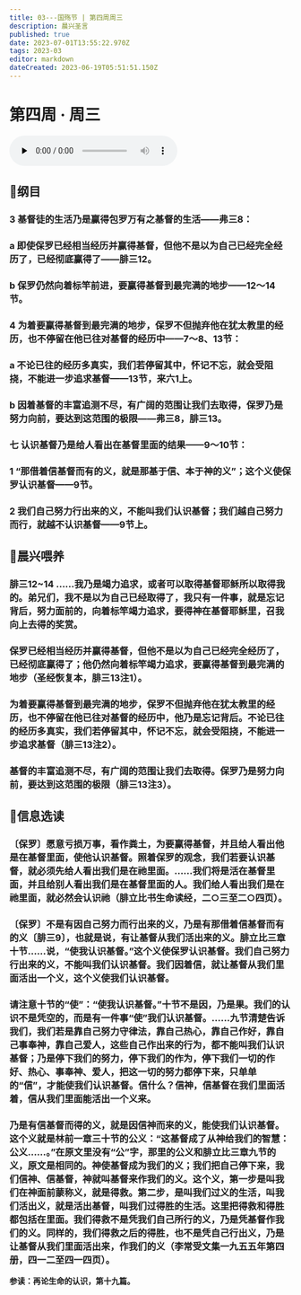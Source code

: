 ```yaml
---
title: 03---国殇节 | 第四周周三
description: 晨兴圣言
published: true
date: 2023-07-01T13:55:22.970Z
tags: 2023-03
editor: markdown
dateCreated: 2023-06-19T05:51:51.150Z
---
```


# 第四周 · 周三
<audio id="audio" controls="" preload="none">
      <source id="mp3" src="/2023-03/week4/week4day3.mp3">
</audio>

## 📖纲目

### 3	基督徒的生活乃是赢得包罗万有之基督的生活——弗三8：

### a	即使保罗已经相当经历并赢得基督，但他不是以为自己已经完全经历了，已经彻底赢得了——腓三12。

### b	保罗仍然向着标竿前进，要赢得基督到最完满的地步——12～14节。

### 4	为着要赢得基督到最完满的地步，保罗不但抛弃他在犹太教里的经历，也不停留在他已往对基督的经历中——7～8、13节：

### a	不论已往的经历多真实，我们若停留其中，怀记不忘，就会受阻挠，不能进一步追求基督——13节，来六1上。

### b	因着基督的丰富追测不尽，有广阔的范围让我们去取得，保罗乃是努力向前，要达到这范围的极限——弗三8，腓三13。

### 七	认识基督乃是给人看出在基督里面的结果——9～10节：

### 1	“那借着信基督而有的义，就是那基于信、本于神的义”；这个义使保罗认识基督——9节。

### 2	我们自己努力行出来的义，不能叫我们认识基督；我们越自己努力而行，就越不认识基督——9节上。

## 📖晨兴喂养

### **腓三12~14**    **……我乃是竭力追求，或者可以取得基督耶稣所以取得我的。弟兄们，我不是以为自己已经取得了，我只有一件事，就是忘记背后，努力面前的，向着标竿竭力追求，要得神在基督耶稣里，召我向上去得的奖赏。**

### 保罗已经相当经历并赢得基督，但他不是以为自己已经完全经历了，已经彻底赢得了；他仍然向着标竿竭力追求，要赢得基督到最完满的地步（圣经恢复本，腓三13注1）。

### 为着要赢得基督到最完满的地步，保罗不但抛弃他在犹太教里的经历，也不停留在他已往对基督的经历中，他乃是忘记背后。不论已往的经历多真实，我们若停留其中，怀记不忘，就会受阻挠，不能进一步追求基督（腓三13注2）。

### 基督的丰富追测不尽，有广阔的范围让我们去取得。保罗乃是努力向前，要达到这范围的极限（腓三13注3）。

## 📖信息选读

### 〔保罗〕愿意亏损万事，看作粪土，为要赢得基督，并且给人看出他是在基督里面，使他认识基督。照着保罗的观念，我们若要认识基督，就必须先给人看出我们是在祂里面。……我们将是活在基督里面，并且给别人看出我们是在基督里面的人。我们给人看出我们是在祂里面，就必然会认识祂（腓立比书生命读经，二○三至二○四页）。

### 〔保罗〕不是有因自己努力而行出来的义，乃是有那借着信基督而有的义〔腓三9〕，也就是说，有让基督从我们活出来的义。腓立比三章十节……说，“使我认识基督。”这个义使保罗认识基督。我们自己努力行出来的义，不能叫我们认识基督。我们因着信，就让基督从我们里面活出一个义，这个义使我们认识基督。

### 请注意十节的“使”：“使我认识基督。”十节不是因，乃是果。我们的认识不是凭空的，而是有一件事“使”我们认识基督。……九节清楚告诉我们，我们若是靠自己努力守律法，靠自己热心，靠自己作好，靠自己事奉神，靠自己爱人，这些自己作出来的行为，都不能叫我们认识基督；乃是停下我们的努力，停下我们的作为，停下我们一切的作好、热心、事奉神、爱人，把这一切的努力都停下来，只单单的“信”，才能使我们认识基督。信什么？信神，信基督在我们里面活着，信从我们里面能活出一个义来。

### 乃是有信基督而得的义，就是因信神而来的义，能使我们认识基督。这个义就是林前一章三十节的公义：“这基督成了从神给我们的智慧：公义……。”在原文里没有“公”字，那里的公义和腓立比三章九节的义，原文是相同的。神使基督成为我们的义；我们把自己停下来，我们信神、信基督，神就叫基督来作我们的义。这个义，第一步是叫我们在神面前蒙称义，就是得救。第二步，是叫我们过义的生活，叫我们活出义，就是活出基督，叫我们过得胜的生活。这里把得救和得胜都包括在里面。我们得救不是凭我们自己所行的义，乃是凭基督作我们的义。同样的，我们得救之后的得胜，也不是凭自己行出义，乃是让基督从我们里面活出来，作我们的义（李常受文集一九五五年第四册，四一二至四一四页）。

**参读：再论生命的认识，第十九篇。**